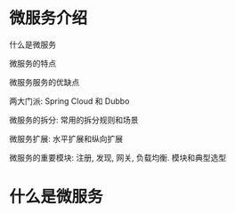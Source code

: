 # 微服务介绍

什么是微服务

微服务的特点

微服务服务的优缺点

两大门派: Spring Cloud 和 Dubbo

微服务的拆分: 常用的拆分规则和场景

微服务扩展: 水平扩展和纵向扩展

微服务的重要模块: 注册, 发现, 网关, 负载均衡. 模块和典型选型

# 什么是微服务

























